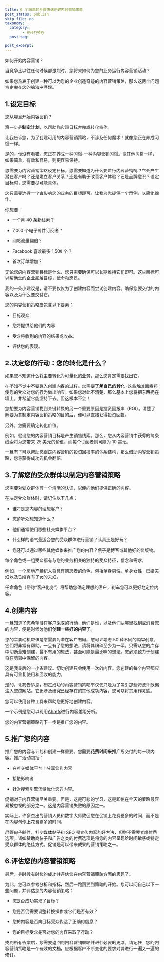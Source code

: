 ```yaml
---
title: 6 个简单的步骤快速创建内容营销策略
post_status: publish
skip_file: no
taxonomy:
  category:
        - everyday
  post_tag:

post_excerpt: 
---
```

如何开始内容营销？

当竞争比以往任何时候都激烈时，您将来如何为您的业务运行内容营销活动？

如果您热衷于创建一种可以为您的企业创造奇迹的内容营销策略，那么这两个问题肯定会在您的脑海中浮现。

## 1.设定目标

您从哪里开始内容营销？

第一步是**制定计划**，以帮助您实现目标并完成转化操作。

让我告诉您，为了创建可用的内容营销策略，不涉及任何魔术！就像您正在养成习惯一样。

是的，你没有看错。您正在养成一种习惯-一种内容营销习惯。像其他习惯一样，如果简单，有效和容易，则更容易保持。

您需要为内容营销策略设定目标。您需要知道为什么要进行内容营销吗？它会产生潜在客户吗？还是建立客户关系？还是有助于改善客户体验？还是品牌意识？设定目标时，您需要尽可能具体。

您只需要选择一个会影响您的业务的目标即可。让我为您提供一个示例，以简化操作。

你想要：

* 一个月 40 条新线索？

* 7,000 个电子邮件订阅者？

* 网站流量翻倍？

* Facebook 喜欢最多 1,500 个？

* 首次订单增加？

无论您的内容营销目标是什么，您只需要确保可以长期维持它们即可。这些目标可以帮助您的企业超越目标，使命和愿景。

我的一条小建议是，请不要仅仅为了创建内容而尝试创建内容。确保您要交付的内容以及为什么要交付它。

您的内容营销策略应包含以下要素：

* 目标观众

* 您将提供给他们的内容

* 受众将收到的内容的结果或收益。

* 评估您的表现。

## 2.决定您的行动：您的转化是什么？

如果您不知道什么将主要转化为可量化的业务，那么您肯定需要找出它。

在不知不觉中不要跳入创建内容的过程。您需要**了解自己的转化** -这些触发因素将使您的受众对您的行为做出响应。如果您对此不清楚，那么基本上您将把东西扔在墙上，并希望它能坚持下去。但这根本不会！

您想要为内容营销找到关键转换的另一个重要原因是投资回报率（ROI）。清楚了解要为其制定内容营销策略的目的后，便可以直接获得投资回报。

另外，您需要确定转化价值。

例如，假设您的内容营销目标是产生销售线索。那么，您从内容营销中获得的每条线索将为您带来 25 美元的价值，而每个订阅者则可能为 10 美元。

一旦有了可以帮助您跟踪内容营销的投资回报率的体系结构，那么借助内容营销策略，您将获得成功的机会翻倍。

## 3.了解您的受众群体以制定内容营销策略

您需要对受众群体有一个清晰的认识，以便向他们提供正确的内容。

在决定受众群体时，请记住以下几点：

* 谁将是您内容的理想客户？

* 您的听众想知道什么？

* 他们通常使用哪些社交媒体平台？

* 什么样的语气最适合您的受众群体进行营销？认真还是好玩？

* 您还可以通过哪些其他媒体来推广您的内容？例子是博客或其他好的出版物。

每个角色或一组受众都有与您的业务相关的独特的受众特征，信念和需求。

例如，一个房地产经纪人将具有购房者的角色，包括单身男性，单身女性，已婚夫妇以及已婚育有子女的夫妇。

任命角色（俗称“客户化身”）将帮助您确定理想的客户，刹车您可以更好地定位内容。

## 4.创建内容

一旦知道了您希望潜在客户采取的行动，他们是谁，以及他们从哪里找到或消费您的内容，便是时候为他们**创建一些好的内容**了。

您的主要动机应该是您需要对潜在客户有用。您可以考虑 50 种不同的内容创意，它们将非常有帮助。一旦有了您的想法，请将其粉碎至少为一半。只需从您的库存中切断最难创建，最不有用的想法，甚至可能是最乏味的想法。您必须致力于创建将在剪辑中保留的内容。

这是我最后的一小条建议。切勿创建只会使用一次的内容。您创建的每个内容都应具有可重复使用和回收的能力。

是的，让我告诉您，制定成功的内容营销策略不仅仅只是为了吸引那些将统计数据注入您的网站。它还涉及研究已经存在的其他成功内容，您可以将其用作灵感。

您可以使用各种工具来帮助您更好地创建内容。

一个示例是您可以利用[Ahrefs](https://ahrefs.com/)进行内容差距分析。

您的内容营销策略的下一步是推广您的内容。

## 5.推广您的内容

推广您的内容与计划和创建一样重要。您需要**花费时间来推广**所交付的每一项内容。推广活动包括：

* 在社交媒体平台上分享您的内容

* 接触影响者

* 针对搜索引擎流量优化您的内容。

促销对于内容营销至关重要。但是，这是可悲的学习，这是即使在今天的策略最容易被忽视的部分之一。这是内容营销失败的原因之一。

实际上，许多杰出的营销人员和数字大师敦促您在促销上花费更多的时间，而不是在内容创作上花费更多的时间。

尽管电子邮件，社交媒体帖子和 SEO 是宣传内容的好方法，但您还需要考虑付费选项。诸如赞助商帖子和广告之类的付费选项是将您的内容呈现给时间敏感或特定受众群体的绝佳方式。促销是可以带来成果的营销策略之一。

## 6.评估您的内容营销策略

最后，是时候有时您的成功并评估您在内容营销策略方面的表现了。

为此，您可以参考分析和指标，然后一路回溯到策略的开始。您可以问自己以下一些问题，并评估您的内容营销策略：

* 您是否成功实现了目标？

* 您是否仍需要调整转换操作或它们是否有效？

* 您的内容是否向目标受众传达了正确的信息？

* 您的目标受众是否对您的内容采取了行动？

找到所有答案后，您需要返回到内容营销策略并进行必要的更改。请记住，您的内容营销策略是一个有效的文档，应根据客户不断变化的要求对其进行一遍又一遍的修订。